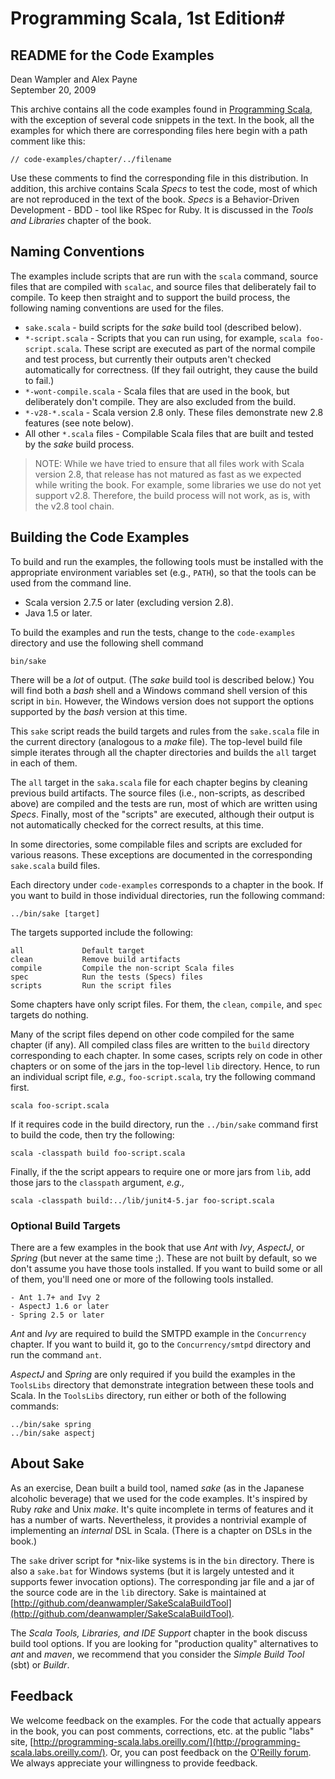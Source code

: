 # Programming Scala, 1st Edition#
## README for the Code Examples ##

Dean Wampler and Alex Payne  
September 20, 2009

This archive contains all the code examples found in [Programming Scala](http://programming-scala.labs.oreilly.com/), with the exception of several code snippets in the text. In the book, all the examples for which there are corresponding files here begin with a path comment like this:

    // code-examples/chapter/../filename
   
Use these comments to find the corresponding file in this distribution. In addition, this archive contains Scala *Specs* to test the code, most of which are not reproduced in the text of the book. *Specs* is a Behavior-Driven Development - BDD - tool like RSpec for Ruby. It is discussed in the _Tools and Libraries_ chapter of the book.

## Naming Conventions

The examples include scripts that are run with the `scala` command, source files that are compiled with `scalac`, and source files that deliberately fail to compile. To keep then straight and to support the build process, the following naming conventions are used for the files.

- `sake.scala` - build scripts for the *sake* build tool (described below).
- `*-script.scala` - Scripts that you can run using, for example, `scala foo-script.scala`. These script are executed as part of the normal compile and test process, but currently their outputs aren't checked automatically for correctness. (If they fail outright, they cause the build to fail.)
- `*-wont-compile.scala` - Scala files that are used in the book, but deliberately don't compile. They are also excluded from the build.
- `*-v28-*.scala` - Scala version 2.8 only. These files demonstrate new 2.8 features (see note below).
- All other `*.scala` files - Compilable Scala files that are built and tested by the *sake* build process.

> NOTE: While we have tried to ensure that all files work with Scala version 2.8, that release has not matured as fast as we expected while writing the book. For example, some libraries we use do not yet support v2.8. Therefore, the build process will not work, as is, with the v2.8 tool chain.

## Building the Code Examples

To build and run the examples, the following tools must be installed with the appropriate environment variables set (e.g., `PATH`), so that the tools can be used from the command line.

- Scala version 2.7.5 or later (excluding version 2.8).
- Java 1.5 or later.

To build the examples and run the tests, change to the `code-examples` directory and use the following shell command

    bin/sake

There will be a *lot* of output. (The *sake* build tool is described below.) You will find both a *bash* shell and a Windows command shell version of this script in `bin`. However, the Windows version does not support the options supported by the *bash* version at this time.

This `sake` script reads the build targets and rules from the `sake.scala` file in the current directory (analogous to a *make* file). The top-level build file simple iterates through all the chapter directories and builds the `all` target in each of them.

The `all` target in the `saka.scala` file for each chapter begins by cleaning previous build artifacts. The source files (i.e., non-scripts, as described above) are compiled and the tests are run, most of which are written using *Specs*. Finally, most of the "scripts" are executed, although their output is not automatically checked for the correct results, at this time.

In some directories, some compilable files and scripts are excluded for various reasons. These exceptions are documented in the corresponding `sake.scala` build files. 
  
Each directory under `code-examples` corresponds to a chapter in the book. If you want to build in those individual directories, run the following command:

    ../bin/sake [target]

The targets supported include the following:

    all             Default target
    clean           Remove build artifacts
    compile         Compile the non-script Scala files
    spec            Run the tests (Specs) files
    scripts         Run the script files
    
Some chapters have only script files. For them, the `clean`, `compile`, and `spec` targets do nothing.

Many of the script files depend on other code compiled for the same chapter (if any). All compiled class files are written to the `build` directory corresponding to each chapter. In some cases, scripts rely on code in other chapters or on some of the jars in the top-level `lib` directory. Hence, to run an individual script file, *e.g.,* `foo-script.scala`, try the following command first.

    scala foo-script.scala
    
If it requires code in the build directory, run the `../bin/sake` command first to build the code, then try the following:

    scala -classpath build foo-script.scala
    
Finally, if the the script appears to require one or more jars from `lib`, add those jars to the `classpath` argument, *e.g.,*
 
    scala -classpath build:../lib/junit4-5.jar foo-script.scala

### Optional Build Targets ###

There are a few examples in the book that use *Ant* with *Ivy*, *AspectJ*, or *Spring* (but never at the same time ;). These are not built by default, so we don't assume you have those tools installed. If you want to build some or all of them, you'll need one or more of the following tools installed.

    - Ant 1.7+ and Ivy 2 
    - AspectJ 1.6 or later
    - Spring 2.5 or later 

*Ant* and *Ivy* are required to build the SMTPD example in the `Concurrency` chapter. If you want to build it, go to the `Concurrency/smtpd` directory and run the command `ant`.

*AspectJ* and *Spring* are only required if you build the examples in the `ToolsLibs` directory that demonstrate integration between these tools and Scala. In the `ToolsLibs` directory, run either or both of the following commands:

    ../bin/sake spring
    ../bin/sake aspectj

## About Sake ##

As an exercise, Dean built a build tool, named *sake* (as in the Japanese alcoholic beverage) that we used for the code examples. It's inspired by Ruby *rake* and Unix *make*. It's quite incomplete in terms of features and it has a number of warts. Nevertheless, it provides a nontrivial example of implementing an *internal* DSL in Scala. (There is a chapter on DSLs in the book.)

The `sake` driver script for *nix-like systems is in the `bin` directory. There is also a `sake.bat` for Windows systems (but it is largely untested and it supports fewer invocation options). The corresponding jar file and a jar of the source code are in the `lib` directory. Sake is maintained at [http://github.com/deanwampler/SakeScalaBuildTool](http://github.com/deanwampler/SakeScalaBuildTool).

The *Scala Tools, Libraries, and IDE Support* chapter in the book discuss build tool options. If you are looking for "production quality" alternatives to *ant* and *maven*, we recommend that you consider the *Simple Build Tool* (sbt) or *Buildr*.

## Feedback ##

We welcome feedback on the examples. For the code that actually appears in the book, you can post comments, corrections, etc. at the public "labs" site, [http://programming-scala.labs.oreilly.com/](http://programming-scala.labs.oreilly.com/). Or, you can post feedback on the [O'Reilly forum](http://forums.oreilly.com/). We always appreciate your willingness to provide feedback.
